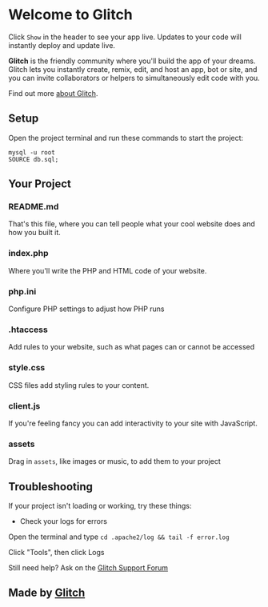 # Welcome to Glitch

Click `Show` in the header to see your app live. Updates to your code will instantly deploy and update live.

**Glitch** is the friendly community where you'll build the app of your dreams. Glitch lets you instantly create, remix, edit, and host an app, bot or site, and you can invite collaborators or helpers to simultaneously edit code with you.

Find out more [about Glitch](https://glitch.com/about).

## Setup

Open the project terminal and run these commands to start the project:

```
mysql -u root
SOURCE db.sql;
```

## Your Project

### README.md

That's this file, where you can tell people what your cool website does and how you built it.

### index.php

Where you'll write the PHP and HTML code of your website.

### php.ini

Configure PHP settings to adjust how PHP runs

### .htaccess

Add rules to your website, such as what pages can or cannot be accessed

### style.css

CSS files add styling rules to your content.

### client.js

If you're feeling fancy you can add interactivity to your site with JavaScript.

### assets

Drag in `assets`, like images or music, to add them to your project

## Troubleshooting

If your project isn't loading or working, try these things:

- Check your logs for errors

Open the terminal and type `cd .apache2/log && tail -f error.log`

Click "Tools", then click Logs

Still need help? Ask on the [Glitch Support Forum](https://support.glitch.com)

## Made by [Glitch](https://glitch.com/)
